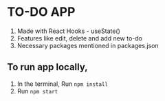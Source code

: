 # TO-DO APP

1. Made with React Hooks - useState()
2. Features like edit, delete and add new to-do
3. Necessary packages mentioned in packages.json

## To run app locally,

1. In the terminal, Run `npm install`
2. Run `npm start`
